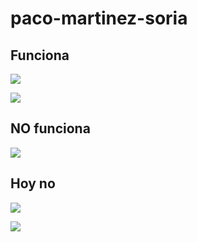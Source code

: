 # paco-martinez-soria

## Funciona

![](https://media.giphy.com/media/1rQmFCOtk0XXh3ESbX/giphy.gif)

![](https://thumbs.gfycat.com/BiodegradableFearfulFlycatcher-size_restricted.gif)

## NO funciona

![](https://media.giphy.com/media/1rOxZD3idyXTmmBPi9/giphy.gif)

## Hoy no

![](https://media.tenor.com/Pa5R0rUvwJwAAAAC/highgrossery-zaragoza.gif)

![](https://thumbs.gfycat.com/DecisiveGleamingAfricanelephant-size_restricted.gif)
